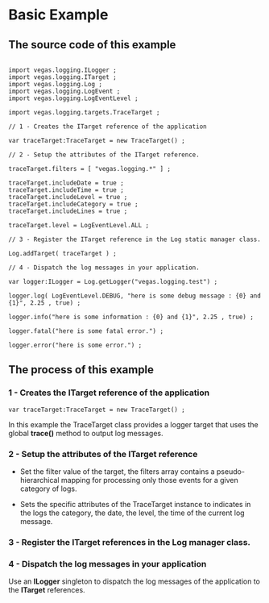 # Basic Example #

## The source code of this example ##

```

import vegas.logging.ILogger ;
import vegas.logging.ITarget ;
import vegas.logging.Log ;
import vegas.logging.LogEvent ;
import vegas.logging.LogEventLevel ;

import vegas.logging.targets.TraceTarget ;

// 1 - Creates the ITarget reference of the application

var traceTarget:TraceTarget = new TraceTarget() ;

// 2 - Setup the attributes of the ITarget reference.

traceTarget.filters = [ "vegas.logging.*" ] ; 

traceTarget.includeDate = true ;
traceTarget.includeTime = true ;
traceTarget.includeLevel = true ;
traceTarget.includeCategory = true ;
traceTarget.includeLines = true ;

traceTarget.level = LogEventLevel.ALL ;

// 3 - Register the ITarget reference in the Log static manager class. 

Log.addTarget( traceTarget ) ;

// 4 - Dispatch the log messages in your application.

var logger:ILogger = Log.getLogger("vegas.logging.test") ;

logger.log( LogEventLevel.DEBUG, "here is some debug message : {0} and {1}", 2.25 , true) ; 

logger.info("here is some information : {0} and {1}", 2.25 , true) ;

logger.fatal("here is some fatal error.") ; 

logger.error("here is some error.") ;

```

## The process of this example ##

### 1 - Creates the **ITarget** reference of the application ###

`var traceTarget:TraceTarget = new TraceTarget() ;`

In this example the TraceTarget class provides a logger target that uses the global **trace()** method to output log messages.

### 2 - Setup the attributes of the ITarget reference ###

  * Set the filter value of the target, the filters array contains a pseudo-hierarchical mapping for processing only those events for a given category of logs.

  * Sets the specific attributes of the TraceTarget instance to indicates in the logs the category, the date, the level, the time of the current log message.

### 3 - Register the **ITarget** references in the **Log** manager class. ###

### 4 - Dispatch the log messages in your application ###

Use an **ILogger** singleton to dispatch the log messages of the application to the **ITarget** references.

